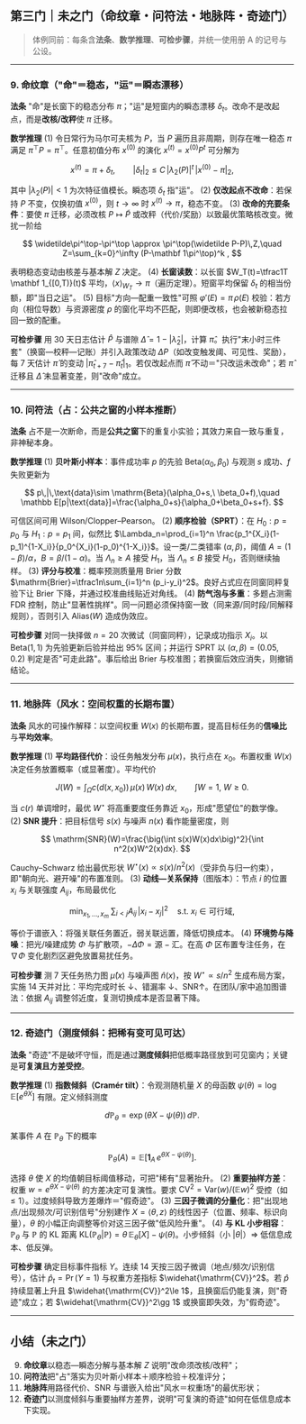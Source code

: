 ## 第三门｜未之门（命纹章・问符法・地脉阵・奇迹门）

> 体例同前：每条含**法条**、**数学推理**、**可检步骤**，并统一使用册 A 的记号与公设。

---

### 9. 命纹章（"命"＝稳态，"运"＝瞬态漂移）

**法条**
"命"是长窗下的稳态分布 $\pi$；"运"是短窗内的瞬态漂移 $\delta_t$。改命不是改起点，而是**改核/改秤**使 $\pi$ 迁移。

**数学推理**
(1) 令日常行为马尔可夫核为 $P$，当 $P$ 遍历且非周期，则存在唯一稳态 $\pi$ 满足 $\pi^\top P=\pi^\top$。任意初值分布 $x^{(0)}$ 的演化 $x^{(t)}=x^{(0)}P^t$ 可分解为

$$
x^{(t)}=\pi+\delta_t,\qquad |\delta_t|_2\le C\,|\lambda_2(P)|^t\,|x^{(0)}-\pi|_2 ,
$$

其中 $|\lambda_2(P)|<1$ 为次特征值模长。瞬态项 $\delta_t$ 指"运"。
(2) **仅改起点不改命**：若保持 $P$ 不变，仅换初值 $x^{(0)}$，则 $t\to\infty$ 时 $x^{(t)}\to \pi$，稳态不变。
(3) **改命的充要条件**：要使 $\pi$ 迁移，必须改核 $P\mapsto \widetilde P$ 或改秤（代价/奖励）以致最优策略核改变。微扰一阶给

$$
\widetilde\pi^\top-\pi^\top \approx \pi^\top(\widetilde P-P)\,Z,\quad Z=\sum_{k=0}^\infty (P-\mathbf 1\pi^\top)^k ,
$$

表明稳态变动由核差与基本解 $Z$ 决定。
(4) **长窗读数**：以长窗 $W_T(t)=\tfrac1T \mathbf 1_{[0,T)}(t)$ 平均，$\langle x\rangle_{W_T}\to \pi$（遍历定理）。短窗平均保留 $\delta_t$ 的相当份额，即"当日之运"。
(5) 目标"方向—配重一致性"可照 $\varphi'(E)=\pi\,\rho(E)$ 校验：若方向（相位导数）与资源密度 $\rho$ 的窗化平均不匹配，则即便改核，也会被新稳态拉回一致的配重。

**可检步骤**
用 30 天日志估计 $\widehat P$ 与谱隙 $\widehat\Delta=1-|\widehat\lambda_2|$，计算 $\widehat\pi$。执行"末小时三件套"（换窗—校秤—记账）并引入政策改动 $\Delta P$（如改变触发阈、可见性、奖励），每 7 天估计 $\widehat\pi$ 的变动 $|\widehat\pi_{t+7}-\widehat\pi_t|_1$。若仅改起点而 $\widehat\pi$ 不动＝"只改运未改命"；若 $\widehat\pi$ 迁移且 $\widehat\Delta$ 未显著变差，则"改命"成立。

---

### 10. 问符法（占：公共之窗的小样本推断）

**法条**
占不是一次断命，而是**公共之窗**下的重复小实验；其效力来自一致与重复，非神秘本身。

**数学推理**
(1) **贝叶斯小样本**：事件成功率 $p$ 的先验 $\mathrm{Beta}(\alpha_0,\beta_0)$ 与观测 $s$ 成功、$f$ 失败更新为

$$
p\,|\,\text{data}\sim \mathrm{Beta}(\alpha_0+s,\ \beta_0+f),\quad
\mathbb E[p|\text{data}]=\frac{\alpha_0+s}{\alpha_0+\beta_0+s+f}.
$$

可信区间可用 Wilson/Clopper–Pearson。
(2) **顺序检验（SPRT）**：在 $H_0:p=p_0$ 与 $H_1:p=p_1$ 间，似然比 $\Lambda_n=\prod_{i=1}^n \frac{p_1^{X_i}(1-p_1)^{1-X_i}}{p_0^{X_i}(1-p_0)^{1-X_i}}$。设一类/二类错率 $(\alpha,\beta)$，阈值 $A=(1-\beta)/\alpha$，$B=\beta/(1-\alpha)$。当 $\Lambda_n\ge A$ 接受 $H_1$，当 $\Lambda_n\le B$ 接受 $H_0$，否则继续抽样。
(3) **评分与校准**：概率预测质量用 Brier 分数 $\mathrm{Brier}=\tfrac1n\sum_{i=1}^n (p_i-y_i)^2$。良好占式应在同窗同秤复验下让 Brier 下降，并通过校准曲线贴近对角线。
(4) **防气泡与多重**：多题占测需 FDR 控制，防止"显著性挑样"。同一问题必须保持窗一致（同来源/同时段/同解释规则），否则引入 $\mathrm{Alias}(W)$ 造成伪效应。

**可检步骤**
对同一抉择做 $n=20$ 次微试（同窗同秤），记录成功指示 $X_i$。以 $\mathrm{Beta}(1,1)$ 为先验更新后验并给出 95% 区间；并运行 SPRT 以 $(\alpha,\beta)=(0.05,0.2)$ 判定是否"可走此路"。事后给出 Brier 与校准图；若换窗后效应消失，则撤销结论。

---

### 11. 地脉阵（风水：空间权重的长期布置）

**法条**
风水的可操作解释：以空间权重 $W(x)$ 的长期布置，提高目标任务的**信噪比**与**平均效率**。

**数学推理**
(1) **平均路径代价**：设任务触发分布 $\mu(x)$，执行点在 $x_0$。布置权重 $W(x)$ 决定任务放置概率（或显著度）。平均代价

$$
J(W)=\int_{\Omega} c\big(d(x,x_0)\big)\,\mu(x)\,W(x)\,dx,\qquad \int W=1,\ W\ge 0 .
$$

当 $c(r)$ 单调增时，最优 $W^\star$ 将高重要度任务靠近 $x_0$，形成"愿望位"的数学像。
(2) **SNR 提升**：把目标信号 $s(x)$ 与噪声 $n(x)$ 看作能量密度，则

$$
\mathrm{SNR}(W)=\frac{\big(\int s(x)W(x)dx\big)^2}{\int n^2(x)W^2(x)dx}.
$$

Cauchy–Schwarz 给出最优形状 $W^\star(x)\propto s(x)/n^2(x)$（受非负与归一约束），即"朝向光、避开噪"的布置准则。
(3) **动线—关系保持**（图版本）：节点 $i$ 的位置 $x_i$ 与关联强度 $A_{ij}$，布局最优化

$$
\min_{x_1,\dots,x_m}\ \sum_{i<j} A_{ij}\,|x_i-x_j|^2\quad
\text{s.t. } x_i\in \text{可行域},
$$

等价于谱嵌入：将强关联任务置近，弱关联远置，降低切换成本。
(4) **环境势与降噪**：把光/噪建成势 $\Phi$ 与扩散项，$-\Delta \Phi=\text{源} - \text{汇}$。在高 $\Phi$ 区布置专注任务，在 $\nabla \Phi$ 变化剧烈区避免放置易扰任务。

**可检步骤**
测 7 天任务热力图 $\hat\mu(x)$ 与噪声图 $\hat n(x)$，按 $W^\star\propto s/n^2$ 生成布局方案，实施 14 天并对比：平均完成时长 $\downarrow$、错漏率 $\downarrow$、$\mathrm{SNR}\uparrow$。在团队/家中追加图谱法：依据 $A_{ij}$ 调整邻近度，复测切换成本是否显著下降。

---

### 12. 奇迹门（测度倾斜：把稀有变可见可达）

**法条**
"奇迹"不是破坏守恒，而是通过**测度倾斜**把低概率路径放到可见窗内；关键是**可复演且方差受控**。

**数学推理**
(1) **指数倾斜（Cramér tilt）**：令观测随机量 $X$ 的母函数 $\psi(\theta)=\log \mathbb E[e^{\theta X}]$ 有限。定义倾斜测度

$$
d\mathbb P_\theta=\exp\big(\theta X-\psi(\theta)\big)\,d\mathbb P .
$$

某事件 $A$ 在 $\mathbb P_\theta$ 下的概率

$$
\mathbb P_\theta(A)=\mathbb E\big[\mathbf 1_A\,e^{\theta X-\psi(\theta)}\big] .
$$

选择 $\theta$ 使 $X$ 的均值朝目标阈值移动，可把"稀有"显著抬升。
(2) **重要抽样方差**：权重 $w=e^{\theta X-\psi(\theta)}$ 的方差决定可复演性。要求 $\mathrm{CV}^2=\mathrm{Var}(w)/(\mathbb E w)^2$ 受控（如 $\le 1$）。过度倾斜导致方差爆炸＝"假奇迹"。
(3) **三因子微调的分量化**：把"出现地点/出现频次/可识别信号"分别建作 $X=\langle \theta, z\rangle$ 的线性因子（位置、频率、标识向量），$\theta$ 的小幅正向调整等价对这三因子做"低风险升重"。
(4) **与 KL 小步相容**：$\mathbb P_\theta$ 与 $\mathbb P$ 的 KL 距离 $\mathrm{KL}(\mathbb P_\theta|\mathbb P)=\theta\,\mathbb E_\theta[X]-\psi(\theta)$。小步倾斜（小 $|\theta|$）$\Rightarrow$ 低信息成本、低反弹。

**可检步骤**
确定目标事件指标 $Y$。连续 14 天按三因子微调（地点/频次/识别信号），估计 $\hat p_t=\Pr(Y=1)$ 与权重方差指标 $\widehat{\mathrm{CV}}^2$。若 $\hat p$ 持续显著上升且 $\widehat{\mathrm{CV}}^2\le 1$，且换窗后仍能复演，则"奇迹"成立；若 $\widehat{\mathrm{CV}}^2\gg 1$ 或换窗即失效，为"假奇迹"。

---

## 小结（未之门）

9. **命纹章**以稳态—瞬态分解与基本解 $Z$ 说明"改命须改核/改秤"；
10. **问符法**把"占"落实为贝叶斯小样本＋顺序检验＋校准评分；
11. **地脉阵**用路径代价、SNR 与谱嵌入给出"风水＝权重场"的最优形状；
12. **奇迹门**以测度倾斜与重要抽样方差界，说明"可复演的奇迹"如何在低信息成本下实现。
